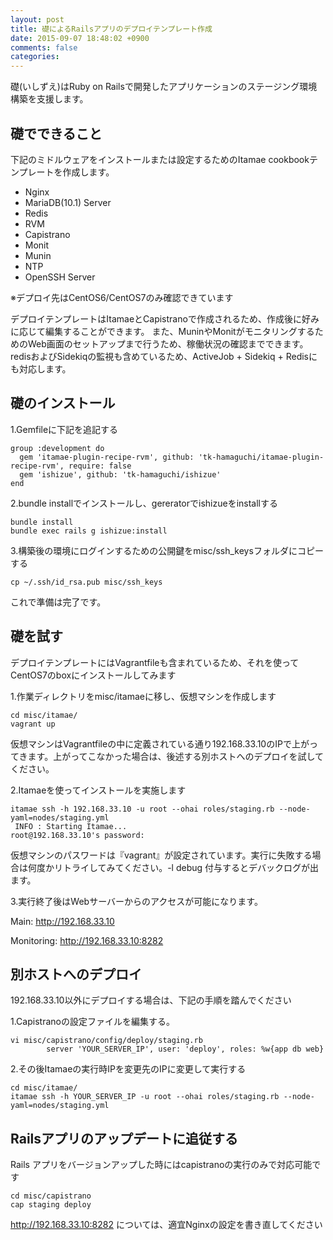 ```yaml
---
layout: post
title: 礎によるRailsアプリのデプロイテンプレート作成
date: 2015-09-07 18:48:02 +0900
comments: false
categories: 
---
```


礎(いしずえ)はRuby on Railsで開発したアプリケーションのステージング環境構築を支援します。

礎でできること
-------

下記のミドルウェアをインストールまたは設定するためのItamae cookbookテンプレートを作成します。

* Nginx
* MariaDB(10.1) Server
* Redis
* RVM
* Capistrano
* Monit
* Munin
* NTP
* OpenSSH Server

※デプロイ先はCentOS6/CentOS7のみ確認できています

デプロイテンプレートはItamaeとCapistranoで作成されるため、作成後に好みに応じて編集することができます。
また、MuninやMonitがモニタリングするためのWeb画面のセットアップまで行うため、稼働状況の確認までできます。
redisおよびSidekiqの監視も含めているため、ActiveJob + Sidekiq + Redisにも対応します。


礎のインストール
--------

1.Gemfileに下記を追記する
```
group :development do
  gem 'itamae-plugin-recipe-rvm', github: 'tk-hamaguchi/itamae-plugin-recipe-rvm', require: false
  gem 'ishizue', github: 'tk-hamaguchi/ishizue'
end
```

2.bundle installでインストールし、gereratorでishizueをinstallする
```
bundle install
bundle exec rails g ishizue:install
```

3.構築後の環境にログインするための公開鍵をmisc/ssh_keysフォルダにコピーする
```
cp ~/.ssh/id_rsa.pub misc/ssh_keys
```

これで準備は完了です。


礎を試す
--------

デプロイテンプレートにはVagrantfileも含まれているため、それを使ってCentOS7のboxにインストールしてみます

1.作業ディレクトリをmisc/itamaeに移し、仮想マシンを作成します
```
cd misc/itamae/
vagrant up
```

仮想マシンはVagrantfileの中に定義されている通り192.168.33.10のIPで上がってきます。上がってこなかった場合は、後述する別ホストへのデプロイを試してください。

2.Itamaeを使ってインストールを実施します
```
itamae ssh -h 192.168.33.10 -u root --ohai roles/staging.rb --node-yaml=nodes/staging.yml
 INFO : Starting Itamae...
root@192.168.33.10's password:
```

仮想マシンのパスワードは『vagrant』が設定されています。実行に失敗する場合は何度かリトライしてみてください。-l debug 付与するとデバックログが出ます。

3.実行終了後はWebサーバーからのアクセスが可能になります。

Main: http://192.168.33.10

Monitoring: http://192.168.33.10:8282


別ホストへのデプロイ
--------

192.168.33.10以外にデプロイする場合は、下記の手順を踏んでください

1.Capistranoの設定ファイルを編集する。
```
vi misc/capistrano/config/deploy/staging.rb
        server 'YOUR_SERVER_IP', user: 'deploy', roles: %w{app db web}
```

2.その後Itamaeの実行時IPを変更先のIPに変更して実行する
```
cd misc/itamae/
itamae ssh -h YOUR_SERVER_IP -u root --ohai roles/staging.rb --node-yaml=nodes/staging.yml
```

Railsアプリのアップデートに追従する
--------

Rails アプリをバージョンアップした時にはcapistranoの実行のみで対応可能です
```
cd misc/capistrano
cap staging deploy
```

http://192.168.33.10:8282 については、適宜Nginxの設定を書き直してください



